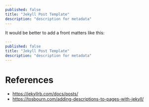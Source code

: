 ```yaml
---
published: false
title: "Jekyll Post Template"
description: "description for metadata"
---
```


It would be better to add a front matters like this:

```yaml
---
published: false
title: "Jekyll Post Template"
description: "description for metadata"
---
```

# References

- https://jekyllrb.com/docs/posts/
- https://tosbourn.com/adding-descriptions-to-pages-with-jekyll/

